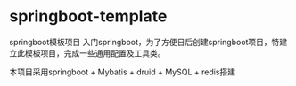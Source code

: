 # springboot-template
 springboot模板项目
入门springboot，为了方便日后创建springboot项目，特建立此模板项目，完成一些通用配置及工具类。

本项目采用springboot + Mybatis + druid + MySQL + redis搭建
